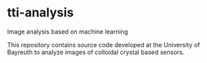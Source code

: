 # tti-analysis
Image analysis based on machine learning

This repository contains source code developed at the University of Bayreuth to analyze images of colloidal crystal based sensors.
